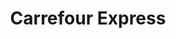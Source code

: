 ---
title: "Carrefour Express"
url: /ciudad-autonoma-de-buenos-aires/carrefour-express-maipu-2/
shop: Lebensmittel
---
